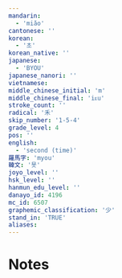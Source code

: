 ```yaml
---
mandarin:
  - 'miǎo'
cantonese: ''
korean:
  - '초'
korean_native: ''
japanese:
  - 'BYOU'
japanese_nanori: ''
vietnamese:
middle_chinese_initial: 'm'
middle_chinese_final: 'iᴇu'
stroke_count: ''
radical: '禾'
skip_number: '1-5-4'
grade_level: 4
pos: ''
english:
  - 'second (time)'
羅馬字: 'myou'
韓文: '묫'
joyo_level: ''
hsk_level: ''
hanmun_edu_level: ''
danayo_id: 4196
mc_id: 6507
graphemic_classification: '少'
stand_in: 'TRUE'
aliases:
---
```


# Notes
